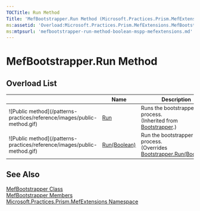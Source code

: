 ```yaml
---
TOCTitle: Run Method
Title: 'MefBootstrapper.Run Method (Microsoft.Practices.Prism.MefExtensions)'
ms:assetid: 'Overload:Microsoft.Practices.Prism.MefExtensions.MefBootstrapper.Run'
ms:mtpsurl: 'mefbootstrapper-run-method-boolean-mspp-mefextensions.md'
---
```


# MefBootstrapper.Run Method

## Overload List

<table>

<thead>
<tr class="header">
<th> </th>
<th>Name</th>
<th>Description</th>
</tr>
</thead>
<tbody>
<tr class="odd">
<td>![Public method](/patterns-practices/reference/images/public-method.gif)</td>
<td><a href="/patterns-practices/reference/run-mthd">Run</a></td>
<td><div class="summary">
Runs the bootstrapper process.
</div>
(Inherited from <a href="/patterns-practices/reference/bootstrapper-class-mspp">Bootstrapper</a>.)</td>
</tr>
<tr class="even">
<td>![Public method](/patterns-practices/reference/images/public-method.gif)</td>
<td><a href="/patterns-practices/reference/mefbootstrapper-run-method-boolean-mspp-mefextensions">Run(Boolean)</a></td>
<td><div class="summary">
Run the bootstrapper process.
</div>
(Overrides <a href="/patterns-practices/reference/bootstrapper-run-method-boolean-mspp">Bootstrapper.Run(Boolean)</a>.)</td>
</tr>
</tbody>
</table>

## See Also

[MefBootstrapper Class](/patterns-practices/reference/mefbootstrapper-class-mspp-mefextensions)<br/>
[MefBootstrapper Members](/patterns-practices/reference/mefbootstrapper-members-mspp-mefextensions)<br/>
[Microsoft.Practices.Prism.MefExtensions Namespace](/patterns-practices/reference/mspp-mefextensions-namespace)